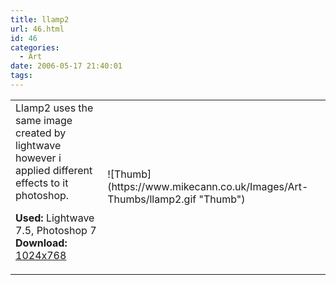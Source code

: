 ```yaml
---
title: llamp2
url: 46.html
id: 46
categories:
  - Art
date: 2006-05-17 21:40:01
tags:
---
```


<table width="100%" cellspacing="0" cellpadding="0" border="0">
<tr>
<td>Llamp2 uses the same image created by lightwave however i applied different effects to it photoshop.

<span style="font-weight: bold">Used:</span> Lightwave 7.5, Photoshop 7
<span style="font-weight: bold">Download:</span> [1024x768](https://www.mikecann.co.uk/Images/Art-Full/llamp2.jpg)</td>

<td>![Thumb](https://www.mikecann.co.uk/Images/Art-Thumbs/llamp2.gif "Thumb")</td>
</tr>
</table>
